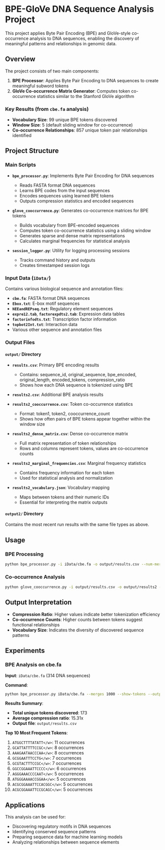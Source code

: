 # BPE-GloVe DNA Sequence Analysis Project

This project applies Byte Pair Encoding (BPE) and GloVe-style co-occurrence analysis to DNA sequences, enabling the discovery of meaningful patterns and relationships in genomic data.

## Overview

The project consists of two main components:
1. **BPE Processor**: Applies Byte Pair Encoding to DNA sequences to create meaningful subword tokens
2. **GloVe Co-occurrence Matrix Generator**: Computes token co-occurrence statistics similar to the Stanford GloVe algorithm

### Key Results (from `cbe.fa` analysis)
- **Vocabulary Size**: 99 unique BPE tokens discovered
- **Window Size**: 5 (default sliding window for co-occurrence)
- **Co-occurrence Relationships**: 857 unique token pair relationships identified

## Project Structure

### Main Scripts

- **`bpe_processor.py`**: Implements Byte Pair Encoding for DNA sequences
  - Reads FASTA format DNA sequences
  - Learns BPE codes from the input sequences
  - Encodes sequences using learned BPE tokens
  - Outputs compression statistics and encoded sequences

- **`glove_cooccurrence.py`**: Generates co-occurrence matrices for BPE tokens
  - Builds vocabulary from BPE-encoded sequences
  - Computes token co-occurrence statistics using a sliding window
  - Generates sparse and dense matrix representations
  - Calculates marginal frequencies for statistical analysis

- **`session_logger.py`**: Utility for logging processing sessions
  - Tracks command history and outputs
  - Creates timestamped session logs

### Input Data (`iData/`)

Contains various biological sequence and annotation files:
- **`cbe.fa`**: FASTA format DNA sequences
- **`Ebox.txt`**: E-box motif sequences
- **`NEEandREPseq.txt`**: Regulatory element sequences
- **`expre12.tab`**, **`factorexpdts2.tab`**: Expression data tables
- **`factorinfodts.txt`**: Transcription factor information
- **`topbot2Int.txt`**: Interaction data
- Various other sequence and annotation files

### Output Files

#### `output/` Directory
- **`results.csv`**: Primary BPE encoding results
  - Contains: sequence_id, original_sequence, bpe_encoded, original_length, encoded_tokens, compression_ratio
  - Shows how each DNA sequence is tokenized using BPE

- **`results2.csv`**: Additional BPE analysis results

- **`results2_cooccurrence.csv`**: Token co-occurrence statistics
  - Format: token1, token2, cooccurrence_count
  - Shows how often pairs of BPE tokens appear together within the window size

- **`results2_dense_matrix.csv`**: Dense co-occurrence matrix
  - Full matrix representation of token relationships
  - Rows and columns represent tokens, values are co-occurrence counts

- **`results2_marginal_frequencies.csv`**: Marginal frequency statistics
  - Contains frequency information for each token
  - Used for statistical analysis and normalization

- **`results2_vocabulary.json`**: Vocabulary mapping
  - Maps between tokens and their numeric IDs
  - Essential for interpreting the matrix outputs

#### `output2/` Directory
Contains the most recent run results with the same file types as above.

## Usage

### BPE Processing
```bash
python bpe_processor.py -i iData/cbe.fa -o output/results.csv --num-merges 1000
```

### Co-occurrence Analysis
```bash
python glove_cooccurrence.py -i output/results.csv -o output/results2 --window-size 5
```

## Output Interpretation

- **Compression Ratio**: Higher values indicate better tokenization efficiency
- **Co-occurrence Counts**: Higher counts between tokens suggest functional relationships
- **Vocabulary Size**: Indicates the diversity of discovered sequence patterns

## Experiments

### BPE Analysis on cbe.fa

**Input**: `iData/cbe.fa` (314 DNA sequences)

**Command**:
```bash
python bpe_processor.py iData/cbe.fa --merges 1000 --show-tokens --output output/results.csv
```

**Results Summary**:
- **Total unique tokens discovered**: 173
- **Average compression ratio**: 15.31x
- **Output file**: `output/results.csv`

**Top 10 Most Frequent Tokens**:
1. `ATGGCTTTTATATT</w>`: 11 occurrences
2. `GCATTATTTTCCGC</w>`: 8 occurrences  
3. `AAAGAATAACCCAA</w>`: 8 occurrences
4. `GCGGAATTTCCTG</w>`: 7 occurrences
5. `GCGTACTTTCCGC</w>`: 7 occurrences
6. `GGCCGGAAATTCCCC</w>`: 6 occurrences
7. `AGGGAAACCCCAAT</w>`: 5 occurrences
8. `ATGGGAAAACCGGAA</w>`: 5 occurrences
9. `ACGCGGAAATTCCACGGC</w>`: 5 occurrences
10. `ACGCGGAAATTCCGCAGC</w>`: 5 occurrences

## Applications

This analysis can be used for:
- Discovering regulatory motifs in DNA sequences
- Identifying conserved sequence patterns
- Preparing sequence data for machine learning models
- Analyzing relationships between sequence elements